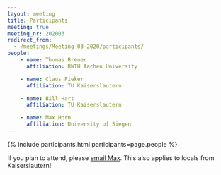 ```yaml
---
layout: meeting
title: Participants
meeting: true
meeting_nr: 202003
redirect_from:
  - /meetings/Meeting-03-2020/participants/
people:
    - name: Thomas Breuer
      affiliation: RWTH Aachen University

    - name: Claus Fieker
      affiliation: TU Kaiserslautern

    - name: Bill Hart
      affiliation: TU Kaiserslautern

    - name: Max Horn
      affiliation: University of Siegen
---
```


{% include participants.html participants=page.people %}

If you plan to attend, please [email Max](mailto:max.horn@uni-siegen.de).
This also applies to locals from Kaiserslautern!
